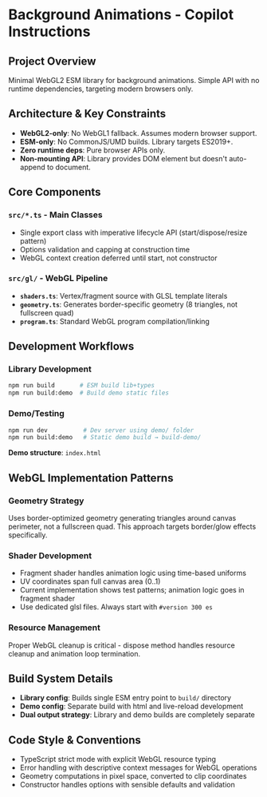 # Background Animations - Copilot Instructions

## Project Overview

Minimal WebGL2 ESM library for background animations. Simple API with no runtime dependencies, targeting modern browsers only.

## Architecture & Key Constraints

- **WebGL2-only**: No WebGL1 fallback. Assumes modern browser support.
- **ESM-only**: No CommonJS/UMD builds. Library targets ES2019+.
- **Zero runtime deps**: Pure browser APIs only.
- **Non-mounting API**: Library provides DOM element but doesn't auto-append to document.

## Core Components

### `src/*.ts` - Main Classes

- Single export class with imperative lifecycle API (start/dispose/resize pattern)
- Options validation and capping at construction time
- WebGL context creation deferred until start, not constructor

### `src/gl/` - WebGL Pipeline

- **`shaders.ts`**: Vertex/fragment source with GLSL template literals
- **`geometry.ts`**: Generates border-specific geometry (8 triangles, not fullscreen quad)
- **`program.ts`**: Standard WebGL program compilation/linking

## Development Workflows

### Library Development

```bash
npm run build    	# ESM build lib+types
npm run build:demo 	# Build demo static files
```

### Demo/Testing

```bash
npm run dev          # Dev server using demo/ folder
npm run build:demo   # Static demo build → build-demo/
```

**Demo structure**: `index.html`

## WebGL Implementation Patterns

### Geometry Strategy

Uses border-optimized geometry generating triangles around canvas perimeter, not a fullscreen quad. This approach targets border/glow effects specifically.

### Shader Development

- Fragment shader handles animation logic using time-based uniforms
- UV coordinates span full canvas area (0..1)
- Current implementation shows test patterns; animation logic goes in fragment shader
- Use dedicated glsl files. Always start with `#version 300 es`

### Resource Management

Proper WebGL cleanup is critical - dispose method handles resource cleanup and animation loop termination.

## Build System Details

- **Library config**: Builds single ESM entry point to `build/` directory
- **Demo config**: Separate build with html and live-reload development
- **Dual output strategy**: Library and demo builds are completely separate

## Code Style & Conventions

- TypeScript strict mode with explicit WebGL resource typing
- Error handling with descriptive context messages for WebGL operations
- Geometry computations in pixel space, converted to clip coordinates
- Constructor handles options with sensible defaults and validation
